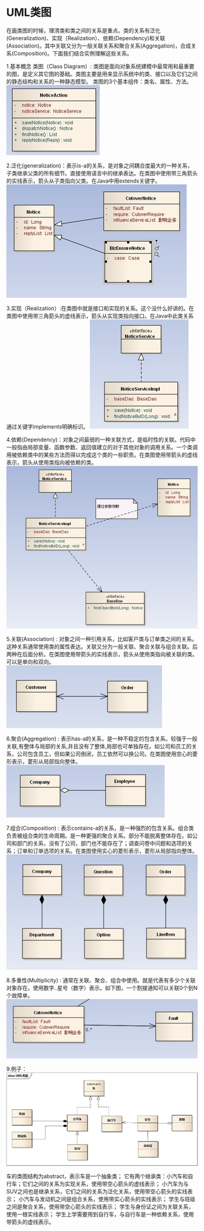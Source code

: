 # UML类图

在画类图的时候，理清类和类之间的关系是重点。类的关系有泛化(Generalization)、实现（Realization）、依赖(Dependency)和关联(Association)。其中关联又分为一般关联关系和聚合关系(Aggregation)，合成关系(Composition)。下面我们结合实例理解这些关系。

1.基本概念
类图（Class Diagram）: 类图是面向对象系统建模中最常用和最重要的图，是定义其它图的基础。类图主要是用来显示系统中的类、接口以及它们之间的静态结构和关系的一种静态模型。
类图的3个基本组件：类名、属性、方法。
![概念](images/afca0365.jpeg)

2.泛化(generalization)：表示is-a的关系，是对象之间耦合度最大的一种关系，子类继承父类的所有细节。直接使用语言中的继承表达。在类图中使用带三角箭头的实线表示，箭头从子类指向父类。在Java中用extends关键字。
![泛化](images/df7a6535.jpeg)

3.实现（Realization）:在类图中就是接口和实现的关系。这个没什么好讲的。在类图中使用带三角箭头的虚线表示，箭头从实现类指向接口。在Java中此类关系通过关键字implements明确标识。
![实现](images/0c834dc1.jpeg)

4.依赖(Dependency)：对象之间最弱的一种关联方式，是临时性的关联。代码中一般指由局部变量、函数参数、返回值建立的对于其他对象的调用关系。一个类调用被依赖类中的某些方法而得以完成这个类的一些职责。在类图使用带箭头的虚线表示，箭头从使用类指向被依赖的类。
![依赖](images/3c13e1c1.jpeg)

5.关联(Association) : 对象之间一种引用关系，比如客户类与订单类之间的关系。这种关系通常使用类的属性表达。关联又分为一般关联、聚合关联与组合关联。后两种在后面分析。在类图使用带箭头的实线表示，箭头从使用类指向被关联的类。可以是单向和双向。
![关联](images/940065f4.jpeg)

6.聚合(Aggregation) : 表示has-a的关系，是一种不稳定的包含关系。较强于一般关联,有整体与局部的关系,并且没有了整体,局部也可单独存在。如公司和员工的关系，公司包含员工，但如果公司倒闭，员工依然可以换公司。在类图使用空心的菱形表示，菱形从局部指向整体。
![聚合](images/aafc5bec.jpeg)

7.组合(Composition) : 表示contains-a的关系，是一种强烈的包含关系。组合类负责被组合类的生命周期。是一种更强的聚合关系。部分不能脱离整体存在。如公司和部门的关系，没有了公司，部门也不能存在了；调查问卷中问题和选项的关系；订单和订单选项的关系。在类图使用实心的菱形表示，菱形从局部指向整体。
![组合](images/660db5e8.jpeg)

8.多重性(Multiplicity) : 通常在关联、聚合、组合中使用。就是代表有多少个关联对象存在。使用数字..星号（数字）表示。如下图，一个割接通知可以关联0个到N个故障单。
![多重性](images/b72557a8.jpeg)

9.例子：
![例子](images/29109448914.jpeg)

车的类图结构为abstract，表示车是一个抽象类；
它有两个继承类：小汽车和自行车；它们之间的关系为实现关系，使用带空心箭头的虚线表示；
小汽车为与SUV之间也是继承关系，它们之间的关系为泛化关系，使用带空心箭头的实线表示；
小汽车与发动机之间是组合关系，使用带实心箭头的实线表示；
学生与班级之间是聚合关系，使用带空心箭头的实线表示；
学生与身份证之间为关联关系，使用一根实线表示；
学生上学需要用到自行车，与自行车是一种依赖关系，使用带箭头的虚线表示。
